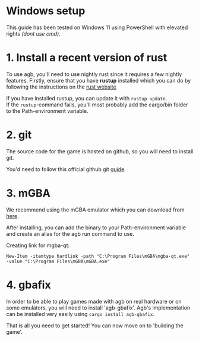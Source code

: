 # Windows setup

This guide has been tested on Windows 11 using PowerShell with elevated rights _(dont use cmd)_.

# 1. Install a recent version of rust

To use agb, you'll need to use nightly rust since it requires a few nightly features.
Firstly, ensure that you have **rustup** installed which you can do by following the instructions on the [rust website](https://www.rust-lang.org/tools/install)

If you have installed rustup, you can update it with `rustup update`.  
If the `rustup`-command fails, you'll most probably add the cargo/bin folder to the Path-environment variable.


# 2. git

The source code for the game is hosted on github, so you will need to install git.

You'd need to follow this official github git [guide](https://github.com/git-guides/install-git).

# 3. mGBA

We recommend using the mGBA emulator which you can download from [here](https://mgba.io/downloads.html).

After installing, you can add the binary to your Path-environment variable and create an alias for the agb run command to use.

Creating link for mgba-qt:
```PS
New-Item -itemtype hardlink -path "C:\Program Files\mGBA\mgba-qt.exe" -value "C:\Program Files\mGBA\mGBA.exe"
```

# 4. gbafix

In order to be able to play games made with agb on real hardware or on some emulators, you will need to install 'agb-gbafix'.
Agb's implementation can be installed very easily using `cargo install agb-gbafix`.

That is all you need to get started!
You can now move on to 'building the game'.
